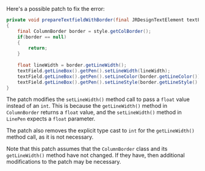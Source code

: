 Here's a possible patch to fix the error:
```java
private void prepareTextfieldWithBorder(final JRDesignTextElement textField, final ColumnStyle style)
{
    final ColumnBorder border = style.getColBorder();
    if(border == null)
    {
        return;
    }
    
    float lineWidth = border.getLineWidth();
    textField.getLineBox().getPen().setLineWidth(lineWidth);
    textField.getLineBox().getPen().setLineColor(border.getLineColor());
    textField.getLineBox().getPen().setLineStyle(border.getLineStyle().getLineStyleEnum());
}
```
The patch modifies the `setLineWidth()` method call to pass a `float` value instead of an `int`. This is because the `getLineWidth()` method in `ColumnBorder` returns a `float` value, and the `setLineWidth()` method in `LinePen` expects a `float` parameter.

The patch also removes the explicit type cast to `int` for the `getLineWidth()` method call, as it is not necessary.

Note that this patch assumes that the `ColumnBorder` class and its `getLineWidth()` method have not changed. If they have, then additional modifications to the patch may be necessary.